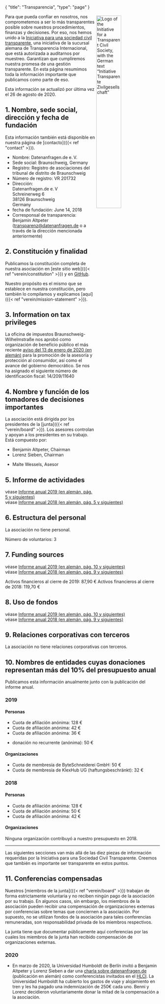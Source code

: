 {
    "title": "Transparencia",
    "type": "page"
}

<a href="https://www.transparency.de/mitmachen/initiative-transparente-zivilgesellschaft/" class="no-link-decoration"><img src="/img/logo-itz.svg" style="float: right; width: 40%; min-width: 200px; padding: 5px;" alt="Logo of the Initiative for a Transparent Civil Society, with the German text “Initiative Transparente Zivilgesellschaft”"></a>

Para que pueda confiar en nosotros, nos comprometemos a ser lo más transparentes posible sobre nuestros procedimientos, finanzas y decisiones. Por eso, nos hemos unido a la [Iniciativa para una sociedad civil transparente](https://www.transparency.de/mitmachen/initiative-transparente-zivilgesellschaft/), una iniciativa de la sucursal alemana de Transparencia Internacional, que está autorizada a auditarnos por muestreo. Garantizan que cumpliremos nuestra promesa de una gestión transparente. En esta página resumimos toda la información importante que publicamos como parte de eso.

Esta información se actualizó por última vez el 26 de agosto de 2020.

## 1. Nombre, sede social, dirección y fecha de fundación
Esta información también está disponible en nuestra página de [contacto]({{< ref "contact" >}}).

 - Nombre: Datenanfragen.de e.&thinsp;V.
 - Sede social: Braunschweig, Germany
 - Registro: Registro de asociaciones del tribunal de distrito de Braunschweig
 - Número de registro: VR 201732
 - Dirección:  
   Datenanfragen.de e.&thinsp;V  
   Schreinerweg 6  
   38126 Braunschweig  
   Germany  
 - fecha de fundación: June 14, 2018
 - Corresponsal de transparencia: Benjamin Altpeter ([transparenz@datenanfragen.de](mailto:transparenz@datenanfragen.de) o a través de la dirección mencionada anteriormente)

## 2. Constitución y finalidad

Publicamos la constitución completa de nuestra asociación en [este sitio web]({{< ref "verein/constitution" >}}) y en [GitHub](https://github.com/datenanfragen/verein/blob/master/satzung.md).

Nuestro propósito es el mismo que se establece en nuestra constitución, pero también lo compilamos y explicamos [aquí]({{< ref "verein/mission-statement" >}}).  

## 3. Information on tax privileges

La oficina de impuestos Braunschweig-Wilhelmstraße nos aprobó como organización de beneficio público el más reciente [aviso del 13 de enero de 2020 (en alemán)](https://static.dacdn.de/docs/freistellungsbescheid_2020-01-13.pdf) para la promoción de la asesoría y protección al consumidor, así como el avance del gobierno democrático. Se nos ha asignado el siguiente número de identificación fiscal: 14/209/11640

## 4. Nombre y función de los tomadores de decisiones importantes

La asociación está dirigida por los presidentes de la [junta]({{< ref "verein/board" >}}). Los asesores controlan y apoyan a los presidentes en su trabajo. Está compuesto por:

- Benjamin Altpeter, Chairman
- Lorenz Sieben, Chairman

<!-- -->

- Malte Wessels, Asesor

## 5. Informe de actividades

véase [Informe anual 2019 (en alemán, pág. 5 y siguientes)](https://static.dacdn.de/docs/bericht-2019.pdf)  
véase [Informe anual 2018 (en alemán, pág. 5 y siguientes)](https://static.dacdn.de/docs/bericht-2018.pdf)

## 6. Estructura del personal

La asociación no tiene personal.

Número de voluntarios: 3

## 7. Funding sources

véase [Informe anual 2019 (en alemán, pág. 10 y siguientes)](https://static.dacdn.de/docs/bericht-2019.pdf)  
véase [Informe anual 2018 (en alemán, pág. 9 y siguientes)](https://static.dacdn.de/docs/bericht-2018.pdf)

Activos financieros al cierre de 2019: 87,90 €
Activos financieros al cierre de 2018: 119,70 €

## 8. Uso de fondos

véase [Informe anual 2019 (en alemán, pág. 10 y siguientes)](https://static.dacdn.de/docs/bericht-2019.pdf)  
véase [Informe anual 2018 (en alemán, pág. 9 y siguientes)](https://static.dacdn.de/docs/bericht-2018.pdf)

## 9. Relaciones corporativas con terceros

La asociación no tiene relaciones corporativas con terceros.

## 10. Nombres de entidades cuyas donaciones representan más del 10% del presupuesto anual

Publicamos esta información anualmente junto con la publicación del informe anual.

### 2019

#### Personas

- Cuota de afiliación anónima: 128 €
- Cuota de afiliación anónima: 42 €
- Cuota de afiliación anónima: 36 €

<!-- Split the two lists. Without this comment they would end up as one list with stupidly large spacing in-between items. -->

- donación no recurrente (anónima): 50 €

#### Organizaciones

- Cuota de membresía de ByteSchneiderei GmbH: 50 €
- Cuota de membresía de KlexHub UG (haftungsbeschränkt): 32 €

### 2018

#### Personas

- Cuota de afiliación anónima: 128 €
- Cuota de afiliación anónima: 50 €
- Cuota de afiliación anónima: 42 €

#### Organizaciones

Ninguna organización contribuyó a nuestro presupuesto en 2018.

---

Las siguientes secciones van más allá de las diez piezas de información requeridas por la Iniciativa para una Sociedad Civil Transparente. Creemos que también es importante ser transparente en estos puntos.

## 11. Conferencias compensadas

Nuestros [miembros de la junta]({{< ref "verein/board" >}}) trabajan de forma estrictamente voluntaria y no reciben ningún pago de la asociación por su trabajo. En algunos casos, sin embargo, los miembros de la asociación pueden recibir una compensación de organizaciones externas por conferencias sobre temas que conciernen a la asociación. Por supuesto, no se utilizan fondos de la asociación para tales conferencias remuneradas, son responsabilidad privada de los miembros respectivos.

La junta tiene que documentar públicamente aquí conferencias por las cuales los miembros de la junta han recibido compensación de organizaciones externas.

### 2020

* En marzo de 2020, la Universidad Humboldt de Berlín invitó a Benjamin Altpeter y Lorenz Sieben a dar una [charla sobre datenanfragen.de](https://www.datenanfragen.de/verein/event/hlci-berlin-2020/) (publicación en alemán) como conferencistas invitados en el [HLCI](http://www.hlci.de/). La Universidad Humboldt ha cubierto los gastos de viaje y alojamiento en tren y les ha pagado una indemnización de 250€ cada uno. Benni y Lorenz decidieron voluntariamente donar la mitad de la compensación a la asociación.
